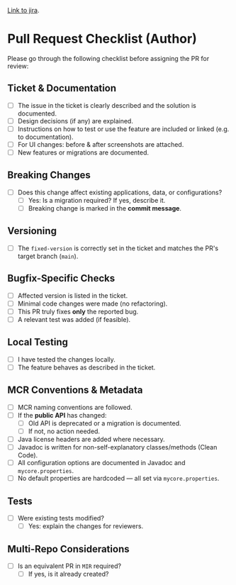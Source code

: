 [Link to jira](https://mycore.atlassian.net/browse/MCR-).

# Pull Request Checklist (Author)

Please go through the following checklist before assigning the PR for review:

## Ticket & Documentation
- [ ] The issue in the ticket is clearly described and the solution is documented.
- [ ] Design decisions (if any) are explained.
- [ ] Instructions on how to test or use the feature are included or linked (e.g. to documentation).
- [ ] For UI changes: before & after screenshots are attached.
- [ ] New features or migrations are documented.

## Breaking Changes
- [ ] Does this change affect existing applications, data, or configurations?
  - [ ] Yes: Is a migration required? If yes, describe it.
  - [ ] Breaking change is marked in the **commit message**.

## Versioning
- [ ] The `fixed-version` is correctly set in the ticket and matches the PR's target branch (`main`).

## Bugfix-Specific Checks
- [ ] Affected version is listed in the ticket.
- [ ] Minimal code changes were made (no refactoring).
- [ ] This PR truly fixes **only** the reported bug.
- [ ] A relevant test was added (if feasible).

## Local Testing
- [ ] I have tested the changes locally.
- [ ] The feature behaves as described in the ticket.

## MCR Conventions & Metadata
- [ ] MCR naming conventions are followed.
- [ ] If the **public API** has changed:
  - [ ] Old API is deprecated or a migration is documented.
  - [ ] If not, no action needed.
- [ ] Java license headers are added where necessary.
- [ ] Javadoc is written for non-self-explanatory classes/methods (Clean Code).
- [ ] All configuration options are documented in Javadoc and `mycore.properties`.
- [ ] No default properties are hardcoded — all set via `mycore.properties`.

## Tests
- [ ] Were existing tests modified?
  - [ ] Yes: explain the changes for reviewers.

## Multi-Repo Considerations
- [ ] Is an equivalent PR in `MIR` required?
  - [ ] If yes, is it already created?
